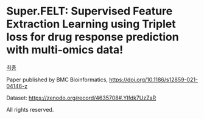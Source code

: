 # Super.FELT: Supervised Feature Extraction Learning using Triplet loss for drug response prediction with multi‑omics data!

[최종](https://user-images.githubusercontent.com/31497898/116222665-c3119680-a789-11eb-9f7d-28710c6d2e7a.jpg)

Paper published by BMC Bioinformatics, https://doi.org/10.1186/s12859-021-04146-z

Dataset: https://zenodo.org/record/4635708#.YIfdk7UzZaR

All rights reserved.
